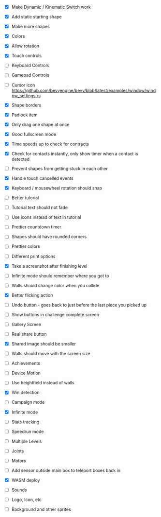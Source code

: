 - [x] Make Dynamic / Kinematic Switch work

- [x] Add static starting shape
- [x] Make more shapes
- [x] Colors
- [x] Allow rotation
- [x] Touch controls
- [ ] Keyboard Controls
- [ ] Gamepad Controls
- [ ] Cursor icon https://github.com/bevyengine/bevy/blob/latest/examples/window/window_settings.rs

- [x] Shape borders
- [x] Padlock item
- [x] Only drag one shape at once
- [x] Good fullscreen mode
- [x] Time speeds up to check for contracts
- [x] Check for contacts instantly, only show timer when a contact is detected
- [ ] Prevent shapes from getting stuck in each other
- [x] Handle touch cancelled events
- [x] Keyboard / mousewheel rotation should snap
- [ ] Better tutorial
- [ ] Tutorial text should not fade
- [ ] Use icons instead of text in tutorial

- [ ] Prettier countdown timer
- [ ] Shapes should have rounded corners
- [ ] Prettier colors
- [ ] Different print options
- [x] Take a screenshot after finishing level
- [ ] Infinite mode should remember where you got to
- [ ] Walls should change color when you collide
- [x] Better flicking action
- [ ] Undo button - goes back to just before the last piece you picked up
- [ ] Show buttons in challenge complete screen
- [ ] Gallery Screen
- [ ] Real share button
- [x] Shared image should be smaller
- [ ] Walls should move with the screen size
- [ ] Achievements
- [ ] Device Motion

- [ ] Use heightfield instead of walls
- [x] Win detection
- [ ] Campaign mode
- [x] Infinite mode 
- [ ] Stats tracking
- [ ] Speedrun mode
- [ ] Multiple Levels
- [ ] Joints
- [ ] Motors
- [ ] Add sensor outside main box to teleport boxes back in

- [x] WASM deploy
- [ ] Sounds
- [ ] Logo, Icon, etc
- [ ] Background and other sprites